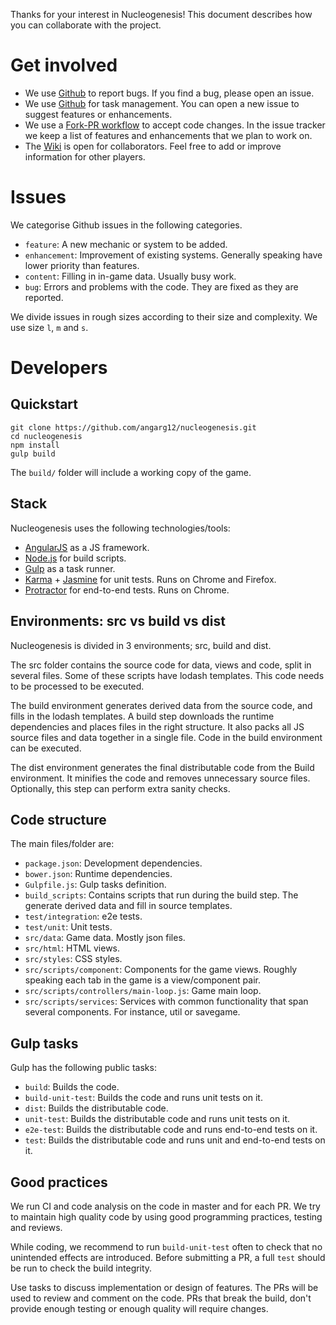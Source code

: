 Thanks for your interest in Nucleogenesis! This document describes how you can collaborate with the project.

# Get involved

* We use [Github](https://github.com/angarg12/nucleogenesis/issues) to report bugs. If you find a bug, please open an issue.
* We use [Github](https://github.com/angarg12/nucleogenesis/issues) for task management. You can open a new issue to suggest features or enhancements.
* We use a [Fork-PR workflow](https://gist.github.com/Chaser324/ce0505fbed06b947d962) to accept code changes. In the issue tracker we keep a list of features and enhancements that we plan to work on.
* The [Wiki](https://github.com/angarg12/nucleogenesis/wiki) is open for collaborators. Feel free to add or improve information for other players.

# Issues

We categorise Github issues in the following categories.

* `feature`: A new mechanic or system to be added.
* `enhancement`: Improvement of existing systems. Generally speaking have lower priority than features.
* `content`: Filling in in-game data. Usually busy work.
* `bug`: Errors and problems with the code. They are fixed as they are reported.

We divide issues in rough sizes according to their size and complexity. We use size `l`, `m` and `s`.

# Developers

## Quickstart

    git clone https://github.com/angarg12/nucleogenesis.git
    cd nucleogenesis
    npm install
    gulp build

The `build/` folder will include a working copy of the game.

## Stack

Nucleogenesis uses the following technologies/tools:

* [AngularJS](https://angularjs.org/) as a JS framework.
* [Node.js](https://nodejs.org/en/) for build scripts.
* [Gulp](http://gulpjs.com/) as a task runner.
* [Karma](https://karma-runner.github.io/1.0/index.html) + [Jasmine](https://jasmine.github.io/) for unit tests. Runs on Chrome and Firefox.
* [Protractor](http://www.protractortest.org/) for end-to-end tests. Runs on Chrome.

## Environments: src vs build vs dist

Nucleogenesis is divided in 3 environments; src, build and dist.

The src folder contains the source code for data, views and code, split in several files. Some of these scripts have lodash templates. This code needs to be processed to be executed.

The build environment generates derived data from the source code, and fills in the lodash templates. A build step downloads the runtime dependencies and places files in the right structure. It also packs all JS source files and data together in a single file. Code in the build environment can be executed. 

The dist environment generates the final distributable code from the Build environment. It minifies the code and removes unnecessary source files. Optionally, this step can perform extra sanity checks.

## Code structure

The main files/folder are:

* `package.json`: Development dependencies.
* `bower.json`: Runtime dependencies.
* `Gulpfile.js`: Gulp tasks definition.
* `build_scripts`: Contains scripts that run during the build step. The generate derived data and fill in source templates.
* `test/integration`: e2e tests.
* `test/unit`: Unit tests.
* `src/data`: Game data. Mostly json files.
* `src/html`: HTML views.
* `src/styles`: CSS styles.
* `src/scripts/component`: Components for the game views. Roughly speaking each tab in the game is a view/component pair.
* `src/scripts/controllers/main-loop.js`: Game main loop. 
* `src/scripts/services`: Services with common functionality that span several components. For instance, util or savegame. 

## Gulp tasks

Gulp has the following public tasks:

* `build`: Builds the code.
* `build-unit-test`: Builds the code and runs unit tests on it.
* `dist`: Builds the distributable code.
* `unit-test`: Builds the distributable code and runs unit tests on it.
* `e2e-test`: Builds the distributable code and runs end-to-end tests on it.
* `test`: Builds the distributable code and runs unit and end-to-end tests on it.

## Good practices

We run CI and code analysis on the code in master and for each PR. We try to maintain high quality code by using good programming practices, testing and reviews.

While coding, we recommend to run `build-unit-test` often to check that no unintended effects are introduced. Before submitting a PR, a full `test` should be run to check the build integrity.

Use tasks to discuss implementation or design of features. The PRs will be used to review and comment on the code. PRs that break the build, don't provide enough testing or enough quality will require changes.
